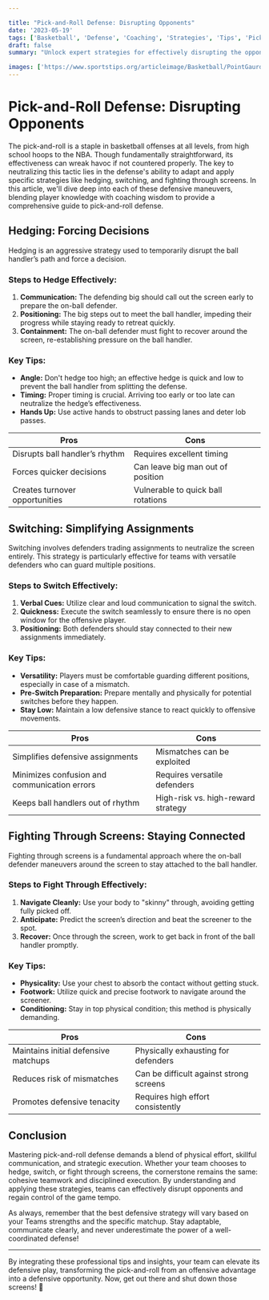```yaml
---

title: "Pick-and-Roll Defense: Disrupting Opponents"
date: '2023-05-19'
tags: ['Basketball', 'Defense', 'Coaching', 'Strategies', 'Tips', 'Pick-and-Roll', 'Team Play', 'NBA', 'Skills']
draft: false
summary: "Unlock expert strategies for effectively disrupting the opponents' pick-and-roll offense. Learn the intricacies of hedging, switching, and fighting through screens with insights from professional players and coaches."

images: ['https://www.sportstips.org/articleimage/Basketball/PointGaurd/pick_and_roll_defense_disrupting_opponents.webp']
---
```


# Pick-and-Roll Defense: Disrupting Opponents

The pick-and-roll is a staple in basketball offenses at all levels, from high school hoops to the NBA. Though fundamentally straightforward, its effectiveness can wreak havoc if not countered properly. The key to neutralizing this tactic lies in the defense's ability to adapt and apply specific strategies like hedging, switching, and fighting through screens. In this article, we'll dive deep into each of these defensive maneuvers, blending player knowledge with coaching wisdom to provide a comprehensive guide to pick-and-roll defense.

## Hedging: Forcing Decisions

Hedging is an aggressive strategy used to temporarily disrupt the ball handler’s path and force a decision.

### **Steps to Hedge Effectively:**

1. **Communication:** The defending big should call out the screen early to prepare the on-ball defender.
2. **Positioning:** The big steps out to meet the ball handler, impeding their progress while staying ready to retreat quickly.
3. **Containment:** The on-ball defender must fight to recover around the screen, re-establishing pressure on the ball handler.

### **Key Tips:**

- **Angle:** Don't hedge too high; an effective hedge is quick and low to prevent the ball handler from splitting the defense.
- **Timing:** Proper timing is crucial. Arriving too early or too late can neutralize the hedge’s effectiveness.
- **Hands Up:** Use active hands to obstruct passing lanes and deter lob passes.

| **Pros**                             | **Cons**                             |
|--------------------------------------|--------------------------------------|
| Disrupts ball handler’s rhythm       | Requires excellent timing            |
| Forces quicker decisions             | Can leave big man out of position    |
| Creates turnover opportunities       | Vulnerable to quick ball rotations   |

## Switching: Simplifying Assignments

Switching involves defenders trading assignments to neutralize the screen entirely. This strategy is particularly effective for teams with versatile defenders who can guard multiple positions.

### **Steps to Switch Effectively:**

1. **Verbal Cues:** Utilize clear and loud communication to signal the switch.
2. **Quickness:** Execute the switch seamlessly to ensure there is no open window for the offensive player.
3. **Positioning:** Both defenders should stay connected to their new assignments immediately. 

### **Key Tips:**

- **Versatility:** Players must be comfortable guarding different positions, especially in case of a mismatch.
- **Pre-Switch Preparation:** Prepare mentally and physically for potential switches before they happen.
- **Stay Low:** Maintain a low defensive stance to react quickly to offensive movements.

| **Pros**                              | **Cons**                              |
|---------------------------------------|---------------------------------------|
| Simplifies defensive assignments      | Mismatches can be exploited           |
| Minimizes confusion and communication errors | Requires versatile defenders      |
| Keeps ball handlers out of rhythm     | High-risk vs. high-reward strategy    |

## Fighting Through Screens: Staying Connected

Fighting through screens is a fundamental approach where the on-ball defender maneuvers around the screen to stay attached to the ball handler.

### **Steps to Fight Through Effectively:**

1. **Navigate Cleanly:** Use your body to "skinny" through, avoiding getting fully picked off.
2. **Anticipate:** Predict the screen’s direction and beat the screener to the spot.
3. **Recover:** Once through the screen, work to get back in front of the ball handler promptly.

### **Key Tips:**

- **Physicality:** Use your chest to absorb the contact without getting stuck.
- **Footwork:** Utilize quick and precise footwork to navigate around the screener.
- **Conditioning:** Stay in top physical condition; this method is physically demanding.

| **Pros**                             | **Cons**                             |
|--------------------------------------|--------------------------------------|
| Maintains initial defensive matchups | Physically exhausting for defenders  |
| Reduces risk of mismatches           | Can be difficult against strong screens |
| Promotes defensive tenacity          | Requires high effort consistently    |

## Conclusion

Mastering pick-and-roll defense demands a blend of physical effort, skillful communication, and strategic execution. Whether your team chooses to hedge, switch, or fight through screens, the cornerstone remains the same: cohesive teamwork and disciplined execution. By understanding and applying these strategies, teams can effectively disrupt opponents and regain control of the game tempo.

As always, remember that the best defensive strategy will vary based on your Teams strengths and the specific matchup. Stay adaptable, communicate clearly, and never underestimate the power of a well-coordinated defense!

---

By integrating these professional tips and insights, your team can elevate its defensive play, transforming the pick-and-roll from an offensive advantage into a defensive opportunity. Now, get out there and shut down those screens! 🏀